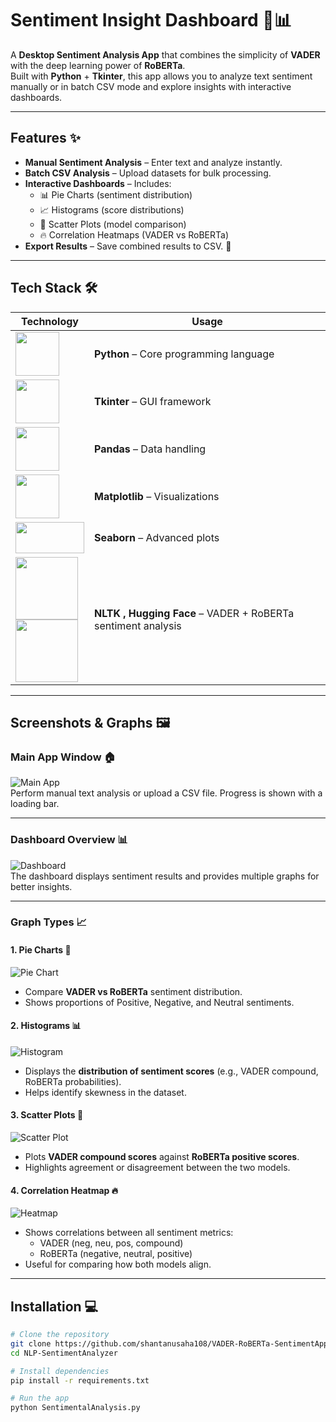 # Sentiment Insight Dashboard 📝📊

A **Desktop Sentiment Analysis App** that combines the simplicity of **VADER** with the deep learning power of **RoBERTa**.  
Built with **Python** + **Tkinter**, this app allows you to analyze text sentiment manually or in batch CSV mode and explore insights with interactive dashboards.

---

## Features ✨
- **Manual Sentiment Analysis** – Enter text and analyze instantly.  
- **Batch CSV Analysis** – Upload datasets for bulk processing.  
- **Interactive Dashboards** – Includes:
  - 📊 Pie Charts (sentiment distribution)  
  - 📈 Histograms (score distributions)  
  - 🔹 Scatter Plots (model comparison)  
  - 🔥 Correlation Heatmaps (VADER vs RoBERTa)  
- **Export Results** – Save combined results to CSV. 💾  

---

## Tech Stack 🛠️


| Technology | Usage |
|------------|-------|
| <img src="https://github.com/shantanusaha108/Images/blob/main/png%20logos%20for%20github/python.png" width="70" height="70"/> | **Python** – Core programming language |
| <img src="https://github.com/shantanusaha108/Images/blob/main/png%20logos%20for%20github/tkinter.png" width="70" height="70"/> | **Tkinter** – GUI framework |
| <img src="https://github.com/shantanusaha108/Images/blob/main/png%20logos%20for%20github/pandas.png" width="70" height="70"/> | **Pandas** – Data handling |
| <img src="https://github.com/shantanusaha108/Images/blob/main/png%20logos%20for%20github/matplotlib.png" width="70" height="70"/> | **Matplotlib** – Visualizations |
| <img src="https://github.com/shantanusaha108/Images/blob/main/png%20logos%20for%20github/seaborn.png" width="110" height="50"/> | **Seaborn** – Advanced plots |
| <img src="https://github.com/shantanusaha108/Images/blob/main/png%20logos%20for%20github/NLTK(Natural%20Language%20Toolkit).png" width="100" height="100"/> <br> <img src="https://huggingface.co/front/assets/huggingface_logo-noborder.svg" width="100" height="100"/> | **NLTK , Hugging Face** – VADER + RoBERTa sentiment analysis |

---

## Screenshots & Graphs 🖼️

### Main App Window 🏠
![Main App](https://github.com/shantanusaha108/Images/blob/main/NLP-SentimentAnalyzer%20SSs/Screenshot%202025-09-23%20225234.png)  
Perform manual text analysis or upload a CSV file. Progress is shown with a loading bar.  

---

### Dashboard Overview 📊
![Dashboard](https://github.com/shantanusaha108/Images/blob/main/NLP-SentimentAnalyzer%20SSs/Screenshot%202025-09-24%20113206.png)  
The dashboard displays sentiment results and provides multiple graphs for better insights.  

---

### Graph Types 📈

#### 1. Pie Charts 🥧
![Pie Chart](https://github.com/shantanusaha108/Images/blob/main/NLP-SentimentAnalyzer%20SSs/Screenshot%202025-09-24%20113206.png)  
- Compare **VADER vs RoBERTa** sentiment distribution.  
- Shows proportions of Positive, Negative, and Neutral sentiments.  

#### 2. Histograms 📊
![Histogram](https://github.com/shantanusaha108/Images/blob/main/NLP-SentimentAnalyzer%20SSs/Screenshot%202025-09-24%20113220.png)  
- Displays the **distribution of sentiment scores** (e.g., VADER compound, RoBERTa probabilities).  
- Helps identify skewness in the dataset.  

#### 3. Scatter Plots 🔹
![Scatter Plot](https://github.com/shantanusaha108/Images/blob/main/NLP-SentimentAnalyzer%20SSs/Screenshot%202025-09-24%20113234.png)  
- Plots **VADER compound scores** against **RoBERTa positive scores**.  
- Highlights agreement or disagreement between the two models.  

#### 4. Correlation Heatmap 🔥
![Heatmap](https://github.com/shantanusaha108/Images/blob/main/NLP-SentimentAnalyzer%20SSs/Screenshot%202025-09-24%20113303.png)  
- Shows correlations between all sentiment metrics:  
  - VADER (neg, neu, pos, compound)  
  - RoBERTa (negative, neutral, positive)  
- Useful for comparing how both models align.  

---

## Installation 💻

```bash
# Clone the repository
git clone https://github.com/shantanusaha108/VADER-RoBERTa-SentimentApp.git
cd NLP-SentimentAnalyzer

# Install dependencies
pip install -r requirements.txt

# Run the app
python SentimentalAnalysis.py

